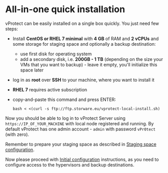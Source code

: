 # All-in-one quick installation

vProtect can be easily installed on a single box quickly. You just need few steps:

* Install **CentOS or RHEL 7 minimal** with **4 GB** of RAM and **2 vCPUs** and some storage for staging space and optionally a backup destination:
  * use first disk for operating system
  * add a secondary disk, i.e. **200GB - 1 TB** \(depending on the size your VMs that you want to backup\) - leave it empty, you'll initialize this space later
* log in as **root** over **SSH** to your machine, where you want to install it
* **RHEL 7** requires active subscription
* copy-and-paste this command and press ENTER:

  ```text
  bash < <(curl -s ftp://ftp.storware.eu/vprotect-local-install.sh)
  ```

Now you should be able to log in to vProtect Server using `https://IP_OF_YOUR_MACHINE` with local node registered and running. By default vProtect has one admin account - `admin` with password `vPr0tect` \(with zero\).

Remember to prepare your staging space as described in [Staging space configuration](staging-space-configuration.md).

Now please proceed with [Initial configuration](../initial_config/) instructions, as you need to configure access to the hypervisors and backup destinations.

